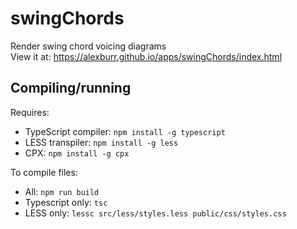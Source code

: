 # swingChords
Render swing chord voicing diagrams   
View it at: https://alexburr.github.io/apps/swingChords/index.html

## Compiling/running
Requires: 
- TypeScript compiler: `npm install -g typescript`
- LESS transpiler: `npm install -g less`
- CPX: `npm install -g cpx`

To compile files:
 - All: `npm run build`
 - Typescript only: `tsc`
 - LESS only: `lessc src/less/styles.less public/css/styles.css`